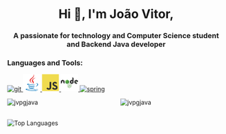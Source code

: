 <h1 align="center">Hi 👋, I'm João Vitor,</h1>
<h3 align="center">A passionate for technology and Computer Science student and Backend Java developer</h3>

<h3 align="left">Languages and Tools:</h3>
<p align="left">
  <a href="https://git-scm.com/" target="_blank" rel="noreferrer">
    <img src="https://www.vectorlogo.zone/logos/git-scm/git-scm-icon.svg" alt="git" width="40" height="40"/>
  </a>
  <a href="https://www.java.com" target="_blank" rel="noreferrer">
    <img src="https://raw.githubusercontent.com/devicons/devicon/master/icons/java/java-original.svg" alt="java" width="40" height="40"/>
  </a>
  <a href="https://developer.mozilla.org/en-US/docs/Web/JavaScript" target="_blank" rel="noreferrer">
    <img src="https://raw.githubusercontent.com/devicons/devicon/master/icons/javascript/javascript-original.svg" alt="javascript" width="40" height="40"/>
  </a>
  <a href="https://nodejs.org" target="_blank" rel="noreferrer">
    <img src="https://raw.githubusercontent.com/devicons/devicon/master/icons/nodejs/nodejs-original-wordmark.svg" alt="nodejs" width="40" height="40"/>
  </a>
  <a href="https://spring.io/" target="_blank" rel="noreferrer">
    <img src="https://www.vectorlogo.zone/logos/springio/springio-icon.svg" alt="spring" width="40" height="40"/>
  </a>
</p>

<div style="display: flex; justify-content: center;">
  <div style="flex: 1; margin-right: 20px;">
    <img src="https://github-readme-stats.vercel.app/api?username=jvpgjava&show_icons=true&locale=en" alt="jvpgjava" />
  </div>
  <div style="flex: 1;">
    <img src="https://github-readme-streak-stats.herokuapp.com/?user=jvpgjava" alt="jvpgjava" />
  </div>
</div>

<br>

<p align="left">
  <img src="https://github-readme-stats.vercel.app/api/top-langs/?username=jvpgjava&layout=compact" alt="Top Languages" />
</p>




